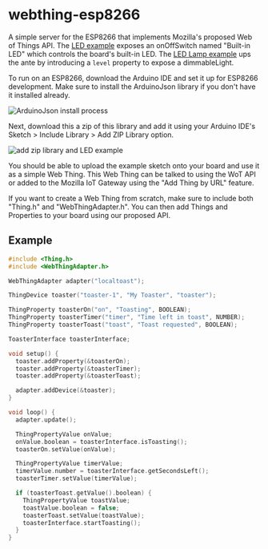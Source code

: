 webthing-esp8266
===========

A simple server for the ESP8266 that implements Mozilla's proposed Web of
Things API. The [LED
example](https://github.com/mozilla-iot/webthing-esp8266/blob/master/examples/LED)
exposes an onOffSwitch named "Built-in LED" which controls the board's built-in
LED. The [LED Lamp
example](https://github.com/mozilla-iot/webthing-esp8266/blob/master/examples/LEDLamp)
ups the ante by introducing a `level` property to expose a dimmableLight.

To run on an ESP8266, download the Arduino IDE and set it up for ESP8266
development. Make sure to install the ArduinoJson library if you don't have it
installed already.

![ArduinoJson install process](https://github.com/mozilla-iot/webthing-esp8266/raw/master/docs/arduinojson.png)

Next, download this a zip of this library and add it using
your Arduino IDE's Sketch > Include Library > Add ZIP Library option.

![add zip library and LED example](https://github.com/mozilla-iot/webthing-esp8266/raw/master/docs/add-library-open-example.png)

You should be able to upload the example sketch onto your board and use it as a
simple Web Thing. This Web Thing can be talked to using the WoT API or added to
the Mozilla IoT Gateway using the "Add Thing by URL" feature.

If you want to create a Web Thing from scratch, make sure to include both
"Thing.h" and "WebThingAdapter.h". You can then add Things and Properties to
your board using our proposed API.

Example
-------

```c++
#include <Thing.h>
#include <WebThingAdapter.h>

WebThingAdapter adapter("localtoast");

ThingDevice toaster("toaster-1", "My Toaster", "toaster");

ThingProperty toasterOn("on", "Toasting", BOOLEAN);
ThingProperty toasterTimer("timer", "Time left in toast", NUMBER);
ThingProperty toasterToast("toast", "Toast requested", BOOLEAN);

ToasterInterface toasterInterface;

void setup() {
  toaster.addProperty(&toasterOn);
  toaster.addProperty(&toasterTimer);
  toaster.addProperty(&toasterToast);

  adapter.addDevice(&toaster);
}

void loop() {
  adapter.update();

  ThingPropertyValue onValue;
  onValue.boolean = toasterInterface.isToasting();
  toasterOn.setValue(onValue);

  ThingPropertyValue timerValue;
  timerValue.number = toasterInterface.getSecondsLeft();
  toasterTimer.setValue(timerValue);

  if (toasterToast.getValue().boolean) {
    ThingPropertyValue toastValue;
    toastValue.boolean = false;
    toasterToast.setValue(toastValue);
    toasterInterface.startToasting();
  }
}
```
